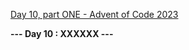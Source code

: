 [Day 10, part ONE - Advent of Code 2023](https://adventofcode.com/2023/day/10)

**--- Day 10 : XXXXXX ---**

